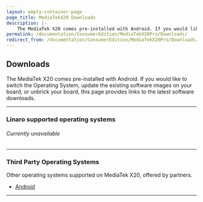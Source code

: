 ```yaml
---
layout: empty-container-page
page_title: MediaTekX20 Downloads
description: |-
    The MediaTek X20 comes pre-installed with Android. If you would like to switch the Operating System, update the existing software images on your board, or unbrick your board, this page provides links to the latest software downloads.
permalink: /documentation/ConsumerEdition/MediaTekX20Pro/Downloads/
redirect_from: /documentation/ConsumerEdition/MediaTekX20Pro/Downloads/README.md/
---
```

## Downloads

The MediaTek X20 comes pre-installed with Android. If you would like to switch the Operating System, update the existing software images on your board, or unbrick your board, this page provides links to the latest software downloads.

***

### Linaro supported operating systems

###### Currently unavailable

***

### Third Party Operating Systems

Other operating systems supported on MediaTek X20, offered by partners.

- [Android](ThirdParty/AOSP/)

***
